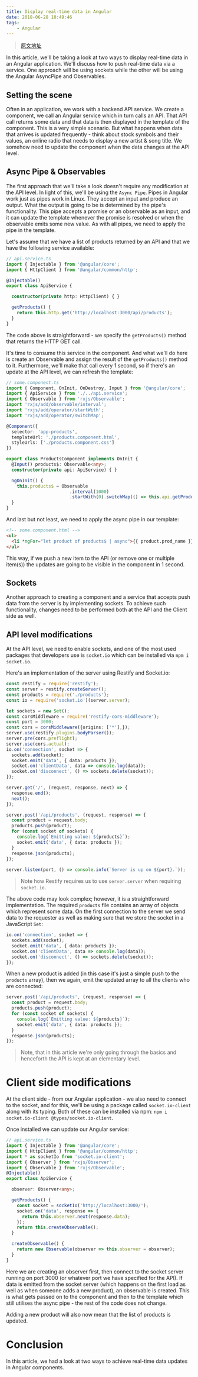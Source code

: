 ```yaml
---
title: Display real-time data in Angular
date: 2018-06-28 10:49:46
tags:
    - Angular
---
```



> [原文地址](https://fullstack-developer.academy/display-real-time-data-in-angular/)

In this article, we'll be taking a look at two ways to display real-time data in an Angular application. We'll discuss how to push real-time data via a service. One approach will be using sockets while the other will be using the Angular AsyncPipe and Observables.

## Setting the scene
Often in an application, we work with a backend API service. We create a component, we call an Angular service which in turn calls an API. That API call returns some data and that data is then displayed in the template of the component. This is a very simple scenario. But what happens when data that arrives is updated frequently - think about stock symbols and their values, an online radio that needs to display a new artist & song title. We somehow need to update the component when the data changes at the API level.

## Async Pipe & Observables
The first approach that we'll take a look doesn't require any modification at the API level. In light of this, we'll be using the `Async Pipe`. Pipes in Angular work just as pipes work in Linux. They accept an input and produce an output. What the output is going to be is determined by the pipe's functionality. This pipe accepts a promise or an observable as an input, and it can update the template whenever the promise is resolved or when the observable emits some new value. As with all pipes, we need to apply the pipe in the template.

Let's assume that we have a list of products returned by an API and that we have the following service available:

```typescript
// api.service.ts
import { Injectable } from '@angular/core';
import { HttpClient } from '@angular/common/http';

@Injectable()
export class ApiService {

  constructor(private http: HttpClient) { }

  getProducts() {
    return this.http.get('http://localhost:3000/api/products');
  }
}
```
The code above is straightforward - we specify the `getProducts()` method that returns the HTTP GET call.

It's time to consume this service in the component. And what we'll do here is create an Observable and assign the result of the `getProducts()` method to it. Furthermore, we'll make that call every 1 second, so if there's an update at the API level, we can refresh the template:

```typescript
// some.component.ts
import { Component, OnInit, OnDestroy, Input } from '@angular/core';
import { ApiService } from './../api.service';
import { Observable } from 'rxjs/Observable';
import 'rxjs/add/observable/interval';
import 'rxjs/add/operator/startWith';
import 'rxjs/add/operator/switchMap';

@Component({
  selector: 'app-products',
  templateUrl: './products.component.html',
  styleUrls: ['./products.component.css']
})

export class ProductsComponent implements OnInit {
  @Input() products$: Observable<any>;
  constructor(private api: ApiService) { }

  ngOnInit() {
    this.products$ = Observable      
                        .interval(1000)
                        .startWith(0).switchMap(() => this.api.getProducts());
  }
}
```

And last but not least, we need to apply the async pipe in our template:

```html
<!-- some.component.html -->
<ul>
  <li *ngFor="let product of products$ | async">{{ product.prod_name }} for {{ product.price | currency:'£'}}</li>
</ul>
```
This way, if we push a new item to the API (or remove one or multiple item(s)) the updates are going to be visible in the component in 1 second.

## Sockets
Another approach to creating a component and a service that accepts push data from the server is by implementing sockets. To achieve such functionality, changes need to be performed both at the API and the Client side as well.

## API level modifications
At the API level, we need to enable sockets, and one of the most used packages that developers use is `socket.io` which can be installed via `npm i socket.io`.

Here's an implementation of the server using Restify and Socket.io:

```typescript
const restify = require('restify');
const server = restify.createServer();
const products = require('./products');
const io = require('socket.io')(server.server);

let sockets = new Set();
const corsMiddleware = require('restify-cors-middleware');
const port = 3000;
const cors = corsMiddleware({origins: ['*'],});
server.use(restify.plugins.bodyParser());
server.pre(cors.preflight);
server.use(cors.actual);
io.on('connection', socket => {
  sockets.add(socket);
  socket.emit('data', { data: products });
  socket.on('clientData', data => console.log(data));
  socket.on('disconnect', () => sockets.delete(socket));
});

server.get('/', (request, response, next) => {
  response.end();
  next();
});

server.post('/api/products', (request, response) => {
  const product = request.body;
  products.push(product);
  for (const socket of sockets) {
    console.log(`Emitting value: ${products}`);
    socket.emit('data', { data: products });
  }
  response.json(products);
});
  
server.listen(port, () => console.info(`Server is up on ${port}.`));
```

> Note how Restify requires us to use `server.server` when requiring `socket.io`.

The above code may look complex; however, it is a straightforward implementation. The required `products` file contains an array of objects which represent some data. On the first connection to the server we send data to the requester as well as making sure that we store the socket in a JavaScript `Set`:

```typescript
io.on('connection', socket => {
  sockets.add(socket);
  socket.emit('data', { data: products });
  socket.on('clientData', data => console.log(data));
  socket.on('disconnect', () => sockets.delete(socket));
});
```
When a new product is added (in this case it's just a simple push to the `products` array), then we again, emit the updated array to all the clients who are connected:

```typescript
server.post('/api/products', (request, response) => {
  const product = request.body;
  products.push(product);
  for (const socket of sockets) {
    console.log(`Emitting value: ${products}`);
    socket.emit('data', { data: products });
  }
  response.json(products);
});
```

> Note, that in this article we're only going through the basics and henceforth the API is kept at an elementary level.

# Client side modifications
At the client side - from our Angular application - we also need to connect to the socket, and for this, we'll be using a package called `socket.io-client` along with its typing. Both of these can be installed via npm: `npm i socket.io-client @types/socket.io-client`.

Once installed we can update our Angular service:

```typescript
// api.service.ts
import { Injectable } from '@angular/core';
import { HttpClient } from '@angular/common/http';
import * as socketIo from 'socket.io-client';
import { Observer } from 'rxjs/Observer';
import { Observable } from 'rxjs/Observable';
@Injectable()
export class ApiService {

  observer: Observer<any>;

  getProducts() {
    const socket = socketIo('http://localhost:3000/');
    socket.on('data', response => {
      return this.observer.next(response.data);
    });
    return this.createObservable();
  }

  createObservable() {
    return new Observable(observer => this.observer = observer);
  }
}
```
Here we are creating an observer first, then connect to the socket server running on port 3000 (or whatever port we have specified for the API). If data is emitted from the socket server (which happens on the first load as well as when someone adds a new product), an observable is created. This is what gets passed on to the component and then to the template which still utilises the async pipe - the rest of the code does not change.

Adding a new product will also now mean that the list of products is updated.

# Conclusion
In this article, we had a look at two ways to achieve real-time data updates in Angular components.
